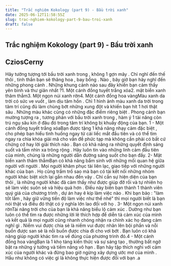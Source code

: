 ```yaml
---
title: "Trắc nghiệm Kokology (part 9) - Bầu trời xanh"
date: 2025-06-12T11:58:55Z
slug: trac-nghiem-kokology-part-9-bau-troi-xanh
draft: false
---
```


## Trắc nghiệm Kokology (part 9) - Bầu trời xanh

## CziosCerny

Hãy tưởng tượng tới bầu trời xanh trong , không 1 gợn mây . Chỉ nghĩ đến thế thôi , tinh thần bạn sẽ thăng hoa , bay bổng . Nào , bây giờ bạn hãy nghĩ đến những phong cảnh . Những khung cảnh nào sau đây khiến bạn cảm thấy yên bình và thư giãn nhất ?​1. Một cánh đồng tuyết trắng xóa​2. mặt biển xanh thăm thẳm​3. Một ngọn núi xanh rờn​4. Một cánh đồng hoa vàng​ ​Màu xanh da trời có sức ve vuốt , làm dịu tâm hồn . Chỉ 1 hình ảnh màu xanh da trời trong tâm trí cũng đủ làm chùng bớt những xung đột và khiến bạn hít 1 hơi thật sâu . Những màu khác cũng có những đặc điểm riêng biệt . Phong cảnh bạn mường tượng ra , tương phản với bầu trời xanh trong , hàm ý 1 tài năng còn trú ngụ sâu kín ở đâu đó trong tâm trí không bị khuấy động của bạn.​ ​1 - Một cánh đồng tuyết trắng xóa​Bạn được tặng 1 khả năng nhạy cảm đặc biệt , cho phép bạn hiểu tình huống ngay từ cái liếc mắt đầu tiên và có thể tìm ngay ra chìa khóa giải mã cho vấn đề phức tạp mà không cần phải có bất cứ chứng cớ hay lời giải thích nào . Bạn có khả năng ra những quyết định sáng suốt và tầm nhìn xa trông rộng . Hãy luôn tin vào những linh cảm đầu tiên của mình, chúng là những người dẫn đường sáng suốt cho bạn đấy.​ ​2- Mặt biển xanh thăm thẳm​Bạn có khả năng bẩm sinh với những mối quan hệ giữa người với người . Mọi người khâm phục tài liên lạc, giao tiếp với những người khác của bạn . Họ cũng trầm trồ sao mà bạn có tài kết nối những nhóm người khác biệt xích lại gần nhau đến vậy . Chỉ cần sự hiện diện của bạn thôi , là những người khác đã cảm thấy như được giúp đỡ rồi và tự nhiên họ sẽ làm việc suôn sẻ và hiệu quả hơn . Điều này biến bạn thành 1 thành viên quý giá của chương trình , dự án hay ê kíp làm việc nào . Khi bạn bảo : "làm tốt lắm , hãy giữ vững tiến độ làm việc như thế nhé" thì mọi người biết là bạn nói thật và điều đó thật có ý nghĩa lớn lao đối với họ .​ ​3- Một ngọn núi xanh rờn​Tài năng trời cho của bạn là khả năng biểu lộ cảm xúc . Dường như bạn luôn có thể tìm ra được những lời lẽ thích hợp để diễn tả cảm xúc của mình và kết quả là mọi người cũng nhanh chóng nhận ra chính xác họ đang cảm nghĩ gì . Niềm vui được chia sẻ là niềm vui được nhân lên bội phần và nỗi buồn được san sẻ là nỗi buồn được chia đi cho vơi bớt . Bạn luôn có khả năng giúp người khác tìm ra vế đúng của phương trình đó.​ ​4 - Một cánh đồng hoa vàng​Bạn là 1 kho tàng kiến thức và sự sáng tạo , thường bất ngờ bật ra những ý tưởng và tiềm năng vô hạn . Bạn hãy tập thích nghi với cảm xúc của người khác và đừng bao giờ ngừng xây dựng ước mơ của mình . Hầu như không có việc gì là không thực hiện được đối với bạn .a​